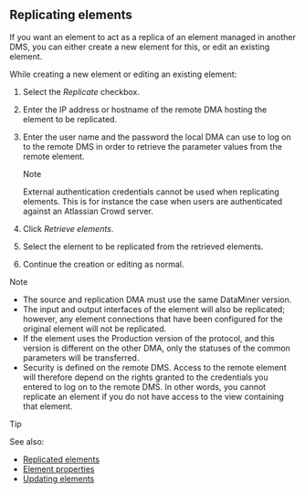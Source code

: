 ## Replicating elements

If you want an element to act as a replica of an element managed in another DMS, you can either create a new element for this, or edit an existing element.

While creating a new element or editing an existing element:

1. Select the *Replicate* checkbox.

2. Enter the IP address or hostname of the remote DMA hosting the element to be replicated.

3. Enter the user name and the password the local DMA can use to log on to the remote DMS in order to retrieve the parameter values from the remote element.

    > [!NOTE]
    > External authentication credentials cannot be used when replicating elements. This is for instance the case when users are authenticated against an Atlassian Crowd server.

4. Click *Retrieve elements*.

5. Select the element to be replicated from the retrieved elements.

6. Continue the creation or editing as normal.

> [!NOTE]
> -  The source and replication DMA must use the same DataMiner version.
> -  The input and output interfaces of the element will also be replicated; however, any element connections that have been configured for the original element will not be replicated.
> -  If the element uses the Production version of the protocol, and this version is different on the other DMA, only the statuses of the common parameters will be transferred.
> -  Security is defined on the remote DMS. Access to the remote element will therefore depend on the rights granted to the credentials you entered to log on to the remote DMS. In other words, you cannot replicate an element if you do not have access to the view containing that element.

> [!TIP]
> See also:
> -  [Replicated elements](Replicated_elements.md) 
> -  [Element properties](Element_properties.md) 
> -  [Updating elements](Updating_elements.md) 
>

